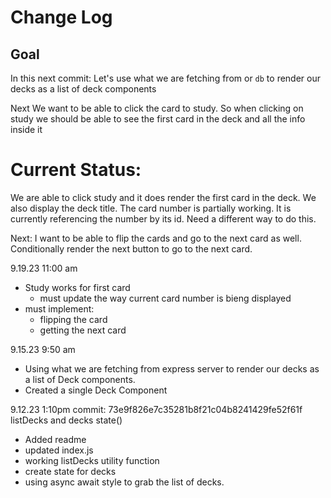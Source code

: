 # Change Log

## Goal
In this next commit:
Let's use what we are fetching from or `db` to render our decks as a list of deck components

Next
We want to be able to click the card to study. So when clicking on study we should be able to see the first card
in the deck and all the info inside it

# Current Status:
We are able to click study and it does render the first card in the deck. We also display the deck title.
The card number is partially working. It is currently referencing the number by its id. Need a different way to do this.

Next: I want to be able to flip the cards and go to the next card as well.
Conditionally render the next button to go to the next card.



9.19.23 11:00 am
- Study works for first card
  - must update the way current card number is bieng displayed
- must implement:
  - flipping the card
  - getting the next card

9.15.23 9:50 am
- Using what we are fetching from express server to render our decks as a list of Deck components.
- Created a single Deck Component


9.12.23 1:10pm
commit: 73e9f826e7c35281b8f21c04b8241429fe52f61f
listDecks and decks state()

- Added readme
- updated index.js
- working listDecks utility function
- create state for decks
- using async await style to grab the list of decks.
